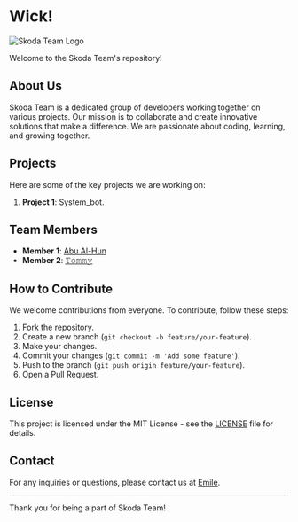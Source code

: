 # Wick!
![Skoda Team Logo](https://imgur.com/khpDPwR.png)

Welcome to the Skoda Team's repository!

## About Us

Skoda Team is a dedicated group of developers working together on various projects. Our mission is to collaborate and create innovative solutions that make a difference. We are passionate about coding, learning, and growing together.

## Projects

Here are some of the key projects we are working on:

1. **Project 1**: System_bot.

## Team Members

- **Member 1**: [Abu Al-Hun](https://github.com/Abu-al-Hun)
- **Member 2**: [𝚃𝚘𝚖𝚖𝚢](https://github.com/tommy7777-hue)

## How to Contribute

We welcome contributions from everyone. To contribute, follow these steps:

1. Fork the repository.
2. Create a new branch (`git checkout -b feature/your-feature`).
3. Make your changes.
4. Commit your changes (`git commit -m 'Add some feature'`).
5. Push to the branch (`git push origin feature/your-feature`).
6. Open a Pull Request.

## License

This project is licensed under the MIT License - see the [LICENSE](LICENSE) file for details.

## Contact

For any inquiries or questions, please contact us at [Emile](hanysamer1911@gmail.com).

---

Thank you for being a part of Skoda Team!
